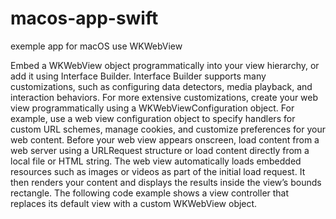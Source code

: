 # macos-app-swift
exemple app for macOS use WKWebView

Embed a WKWebView object programmatically into your view hierarchy, or add it using Interface Builder. Interface Builder supports many customizations, such as configuring data detectors, media playback, and interaction behaviors. For more extensive customizations, create your web view programmatically using a WKWebViewConfiguration object. For example, use a web view configuration object to specify handlers for custom URL schemes, manage cookies, and customize preferences for your web content.
Before your web view appears onscreen, load content from a web server using a URLRequest structure or load content directly from a local file or HTML string. The web view automatically loads embedded resources such as images or videos as part of the initial load request. It then renders your content and displays the results inside the view’s bounds rectangle. The following code example shows a view controller that replaces its default view with a custom WKWebView object.
